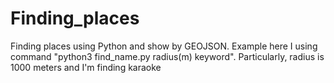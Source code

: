 # Finding_places
Finding places using Python and show by GEOJSON.
Example here I using command "python3 find_name.py radius(m) keyword".
Particularly, radius is 1000 meters and I'm finding karaoke
